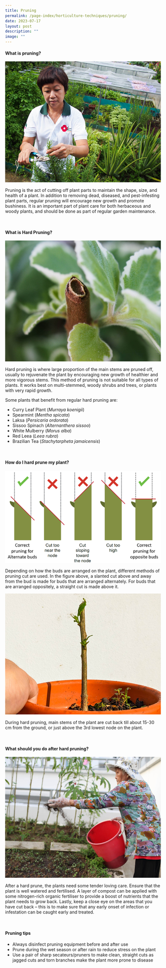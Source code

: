 ```yaml
---
title: Pruning
permalink: /page-index/horticulture-techniques/pruning/
date: 2023-07-17
layout: post
description: ""
image: ""
---
```

<section>
<h4>What is pruning? </h4>
<img style="height:390px; width:520px" src="/images/Gardeners/Pruning%20(4).jpg">
<p>Pruning is the act of cutting off plant parts to maintain the shape, size, and health of a plant. In addition to removing dead, diseased, and pest-infesting plant parts, regular pruning will encourage new growth and promote bushiness. It is an important part of plant care for both herbaceous and woody plants, and should be done as part of regular garden maintenance. </p>
</section>
<br>
<section>
<h4>What is Hard Pruning?</h4>
<img style="height:390px; width:520px" src="/images/Horti%20techniques/Pruning_Jacchua.jpg">
<p>Hard pruning is where large proportion of the main stems are pruned off, usually to rejuvenate the plant by encouraging new growth of healthier and more vigorous stems. This method of pruning is not suitable for all types of plants. It works best on multi-stemmed, woody shrubs and trees, or plants with very rapid growth. </p>  
<p>Some plants that benefit from regular hard pruning are:
</p><ul>
  <li>Curry Leaf Plant (<em>Murraya koenigii</em>)</li>
  <li>Spearmint (<em>Mentha spicata</em>)</li>
  <li>Laksa (<em>Persicaria ordorata</em>)</li>
  <li>Sissoo Spinach (<em>Alternanthera sissoo</em>)</li>
  <li>White Mulberry (<em>Morus alba</em>)</li>
  <li>Red Leea (<em>Leea rubra</em>)</li>
  <li>Brazilian Tea (<em>Stachytarpheta jamaicensis</em>)</li>
</ul>
</section>
<br>
<section>
<h4>How do I hard prune my plant?</h4>
	<img src="/images/Horti%20techniques/pruning_diagram.png">
<p>Depending on how the buds are arranged on the plant, different methods of pruning cut are used. In the figure above, a slanted cut above and away from the bud is made for buds that are arranged alternately. For buds that are arranged oppositely, a straight cut is made above it.</p>
<img style="height:390px; width:520px" src="/images/Horti%20techniques/hardpruning_jacchua_2%20(1).jpg">
<p>During hard pruning, main stems of the plant are cut back till about 15-30 cm from the ground, or just above the 3rd lowest node on the plant.</p>
</section>
<br>
<section>
<h4>What should you do after hard pruning?</h4>
	<img style="height:390px; width:520px" src="/images/Gardeners/Fertilising.jpg">
<p>After a hard prune, the plants need some tender loving care. Ensure that the plant is well watered and fertilised. A layer of compost can be applied with some nitrogen-rich organic fertiliser to provide a boost of nutrients that the plant needs to grow back. Lastly, keep a close eye on the areas that you have cut back – this is to make sure that any early onset of infection or infestation can be caught early and treated.</p>
</section>
<br>
<section>
<h4>Pruning tips</h4>
<ul>
  <li>Always disinfect pruning equipment before and after use</li>
  <li>Prune during the wet season or after rain to reduce stress on the plant</li>
  <li>Use a pair of sharp secateurs/pruners to make clean, straight cuts as jagged cuts and torn branches make the plant more prone to disease</li>
</ul>
</section>